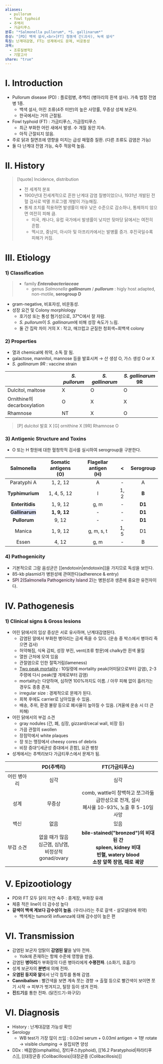 ```yaml
---
aliases:
  - pullorum
  - fowl typhoid
  - 추백리
  - 가금티푸스
분류: "*Salmonella pullorum*, *S. gallinarum*"
증상: "[PD] 백색 설사,<br>[FT] 청동색 간(괴사), 녹색 설사"
특징: 난계대감염, FT는 성계에서도 문제, 비운동성
과목:
  - 조류질병학2
  - 기말고사
share: "true"
---
```

# Ⅰ. Introduction
- Pullorum disease (PD) : 플로럼병,  추백리 (병아리의 흰색 설사). 가축 법정 전염병 1종.
	- 백색 설사, 어린 조류(4주 미만)의 높은 사망률, 무증상 성체 보균자.
	- 한국에서는 거의 근절됨.
- Fowl typhoid (FT) : 가금티푸스, 가금장티푸스
	- 최근 부화한 어린 새에서 발생. 수 개월 동안 지속.
	- 아직 근절되지 않음.
- 주로 닭과 칠면조에 영향을 미치는 급성 패혈증 질환. (다른 조류도 감염은 가능)
- 둘 다 난계대 전염 가능, 숙주 적응력 높음.

# Ⅱ. History
>[!quote] Incidence, distribution
>- 전 세계적 분포
>- 1900년대 전세계적으로 흔한 난계대 감염 질병이었으나, 1931년 개발된 전혈 검사로 박멸 프로그램 개발이 가능해짐.
>- 통제 조치를 적용하면 발생률이 매우 낮은 수준으로 감소하나, 통제하지 않으면 여전히 피해 큼.
>	- 미국, 캐나다, 유럽 국가에서 발생률이 낮지만 뒷마당 닭에서는 여전히 흔함.
>	- 멕시코, 중남미, 아시아 및 아프리카에서는 발병률 증가. 후진국일수록 피해가 커짐.

# Ⅲ. Etiology
### 1) Classification
> - family ***Enterobacteriaceae***
> 	- genus <i>Salmonella <b>gallinarum</b></i> / ***pullorum***
> 	  : higly host adapted, non-motile, **serogroup D**

- gram-negative, 비포자성, 비운동성.
- 성장 요건 및 Colony morphlology
	- 호기성 또는 통성 혐기성으로, 37℃에서 잘 자람.
	- *S. pullorum*이 *S. gallinarum*에 비해 성장 속도가 느림.
	- 둘 간 집락 차이 거의 X : 작고, 매끄럽고 균질한 청회색~회백색 colony
### 2) Properties
- 열과 chemical에 취약, 소독 잘 됨.
- galactose, mannitol, mannose 등을 발효시켜 → 산 생성 O, 가스 생성 O or X
- *S. gallinarum 9R* : vaccine strain

|                            | *S. pullorum* | *S. gallinarum* | *S. gallinarum* 9R |
| -------------------------- | ------------- | --------------- | ------------------ |
| Dulcitol, maltose          | X             | O               | O                  |
| Ornithine의 decarboxylation | O             | X               | X                  |
| Rhamnose                   | NT            | X               | O                  |
> [P] dulcitol 발효 X
> [G] ornithine X
> [9R] Rhamnose O
### 3) Antigenic Structure and Toxins
- O 또는 H 항원에 대한 혈청학적 검사를 실시하여 serogroup을 구분한다.

|    Salmonella     | Somatic antigens<br>(O) | Flagellar antigen<br>(H) |  <   | Serogroup |
| :---------------: | :---------------------: | :----------------------: | :--: | :-------: |
|    Paratyphi A    |        1, 2, 12         |            A             |  -   |     A     |
|  **Typhimurium**  |       1, 4, 5, 12       |            I             | 1, 2 |   **B**   |
|  **Enteritidis**  |        1, 9, 12         |           g, m           |  -   |  **D1**   |
| <b><span style="background:#e0e5fc">Gallinarum</span></b> |      **1, 9, 12**       |            -             |  -   |  **D1**   |
|   **Pullorum**    |          9, 12          |            -             |  -   |  **D1**   |
|      Manica       |        1, 9, 12         |        g, m, s, t        | 1, 5 |    D1     |
|       Essen       |          4, 12          |           g, m           |  -   |     B     |

### 4) Pathogenicity
- 기본적으로 그람 음성균은 [[endotoxin|endotoxin]]을 가지므로 독성을 보인다.
- 85-kb plasmid가 병원성에 관여한다(adherence & entry)
- <span style="background:#fceef8">SPI 2(Salmonella Pathogenicity Island 2)</span>는 병원성과 생존에 중요한 유전자이다.
# Ⅳ. Pathogenesis

### 1) Clinical signs & Gross lesions
- 어린 닭에서의 임상 증상은 서로 유사하며, 난계대감염된다.
	- 감염된 알에서 부화한 병아리는 금세 죽을 수 있다. (운송 중 박스에서 병아리 죽으면 검사)
	- 허약해짐, 식욕 감퇴, 성장 부진, vent(조류 항문)에 chalky한 흰색 물질
	- 열원 근처에 모여 있음
	- 관절염으로 인한 절뚝거림(lameness)
	- <u>Two peak mortality</u> : 10일령에 mortality peak(어미닭으로부터 감염), 2-3주령에 다시 peak(옆 개체로부터 감염)
	- mortality는 다양하며, 심하면 100%까지도 이름. / 아무 피해 없이 흘러가는 경우도 종종 존재.
	- irregular size : 경제적으로 문제가 된다.
	- 회복 후에도 carrier로 남아있을 수 있음.
	- 배송, 추위, 환경 불량 등으로 폐사율이 높아질 수 있음. (겨울에 운송 시 더 큰 피해)
- 어린 닭에서의 부검 소견
	- gray nodules (간, 폐, 심장, gizzard/cecal wall, 비장 등)
	- 가끔 관절의 swollen
	- 장점막에서 white plaques
	- 장 또는 맹장에서 cheesy cores of debris
	- 비장 증대^[세균성 증대에서 흔함], 요관 팽창
- 성계에서는 추백리보다 가금티푸스에서 문제가 됨.

|        |                  PD(추백리)                  |                                           FT(가금티푸스)                                            |
| :----: | :---------------------------------------: | :--------------------------------------------------------------------------------------------: |
| 어린 병아리 |                    심각                     |                                               심각                                               |
|   성계   |                    무증상                    |              comb, wattle이 창백하고 쪼그라듦<br>급만성으로 전개, 설사<br>폐사율 10-93%, 노출 후 5-10일 사망              |
|   백신   |                    없음                     |                                               있음                                               |
| 부검 소견  | 없을 때가 많음<br>심근염, 심낭염,<br>비정상적 gonad/ovary | **bile-stained("bronzed")의 비대된 간<br>spleen, kidney 비대<br>빈혈, watery blood<br>소장 앞쪽 장염, 때로 궤양** |
 
# Ⅴ. Epizootiology 
- PD와 FT 모두 닭이 자연 숙주 : 종계장, 부화장 유래
- 체중 적은 line이 더 감수성 높다
- **갈색이 백색 계보다 감수성이 높음**. (우리나라는 주로 갈색 - 살모넬라에 취약)
	- 백색계는 tumor와 influenza에 대해 감수성이 높은 편

# Ⅵ. Transmission
- 감염된 보균자 암탉이 **감염된 알**을 낳아 전파.
	- Yolk에 존재하는 항체 수준에 영향을 받음.
- 감염된 **병아리**가 부화장의 다른 병아리에게 **수평전파**. (소화기, 호흡기)
- 성계 보균자의 **분변**에 의해 전파.
- **오염된 둥지와 알**에서 난각 침투를 통해 감염.
- **Cannibalism** : 빨간색을 보면 계속 쪼는 경향 → 출혈 등으로 빨간색이 보이면 쪼기 시작 → 피부가 벗겨지고, 탈장 등이 생겨 전파.
- **진드기**를 통한 전파. (닭진드기-와구모)

# Ⅵ. Diagnosis
- History : 난계대감염 가능성 확인
- Serology 
	- WB test가 가장 많이 쓰임 : 0.02ml serum + 0.03ml antigen → 1분 rotate → visible clumping → 응집되면 양성
- DDx : 배꼽염(omphalitis), 장티푸스(typhoid), [[16.2 Paratyphoid|파라티푸스]], [[대장균증 (Colibacillosis)|대장균증 (Colibacillosis)]]